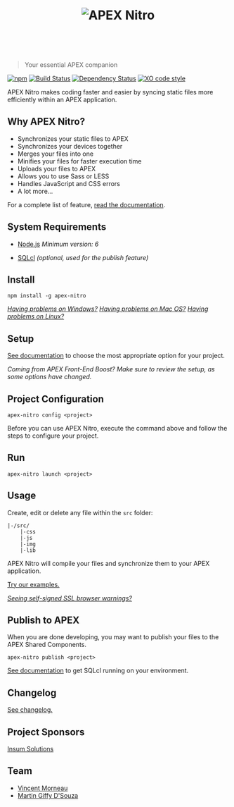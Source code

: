 <h1 align="center">
	<br>
	<img src="https://raw.githubusercontent.com/OraOpenSource/apex-nitro/master/docs/header.png" alt="APEX Nitro">
	<br>
	<br>
	<br>
</h1>

> Your essential APEX companion

[![npm](https://img.shields.io/npm/v/apex-nitro.svg)]() [![Build Status](https://travis-ci.org/OraOpenSource/apex-nitro.svg?branch=master)](https://travis-ci.org/OraOpenSource/apex-nitro) [![Dependency Status](https://david-dm.org/OraOpenSource/apex-nitro.svg)](https://david-dm.org/OraOpenSource/apex-nitro) [![XO code style](https://img.shields.io/badge/code_style-XO-5ed9c7.svg)](https://github.com/sindresorhus/xo)

APEX Nitro makes coding faster and easier by syncing static files more efficiently within an APEX application.

## Why APEX Nitro?
- Synchronizes your static files to APEX
- Synchronizes your devices together
- Merges your files into one
- Minifies your files for faster execution time
- Uploads your files to APEX
- Allows you to use Sass or LESS
- Handles JavaScript and CSS errors
- A lot more...

For a complete list of feature, [read the documentation](/docs/features.md).

## System Requirements
- [Node.js](https://nodejs.org) *Minimum version: 6*
* [SQLcl](http://www.oracle.com/technetwork/developer-tools/sqlcl/overview/index.html) *(optional, used for the publish feature)*

## Install
```
npm install -g apex-nitro
```

[*Having problems on Windows?*](/docs/windows.md)
[*Having problems on Mac OS?*](/docs/macOS.md)
[*Having problems on Linux?*](/docs/linux.md)

## Setup
[See documentation](/docs/setup.md) to choose the most appropriate option for your project.

*Coming from APEX Front-End Boost? Make sure to review the setup, as some options have changed.*

## Project Configuration
```
apex-nitro config <project>
```

Before you can use APEX Nitro, execute the command above and follow the steps to configure your project.

## Run
```
apex-nitro launch <project>
```

## Usage
Create, edit or delete any file within the `src` folder:
```
|-/src/
    |-css
    |-js
    |-img
    |-lib
```

APEX Nitro will compile your files and synchronize them to your APEX application.

[Try our examples.](/examples/)

[*Seeing self-signed SSL browser warnings?*](/docs/ssl-warning.md)

## Publish to APEX
When you are done developing, you may want to publish your files to the APEX Shared Components.

```
apex-nitro publish <project>
```

[See documentation](/docs/publish.md) to get SQLcl running on your environment.

## Changelog
[See changelog.](changelog.md)

## Project Sponsors
[Insum Solutions](http://insum.ca/)

## Team
- [Vincent Morneau](https://github.com/vincentmorneau)
- [Martin Giffy D'Souza](https://github.com/martindsouza)
